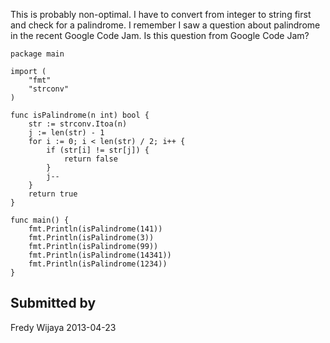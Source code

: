 This is probably non-optimal. I have to convert from integer to string first
and check for a palindrome. I remember I saw a question about palindrome in the
recent Google Code Jam. Is this question from Google Code Jam?

 

```golang
package main
 
import (
    "fmt"
    "strconv"
)
 
func isPalindrome(n int) bool {
    str := strconv.Itoa(n)
    j := len(str) - 1 
    for i := 0; i < len(str) / 2; i++ {
        if (str[i] != str[j]) {
            return false
        }   
        j-- 
    }   
    return true
}
 
func main() {
    fmt.Println(isPalindrome(141))
    fmt.Println(isPalindrome(3))
    fmt.Println(isPalindrome(99))
    fmt.Println(isPalindrome(14341))
    fmt.Println(isPalindrome(1234))
}
```

## Submitted by

Fredy Wijaya
2013-04-23
